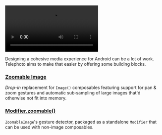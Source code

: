 <style>
/* A table of contents isn't useful on this page. */
.md-nav .md-nav--secondary {
  display: none !important;
}
/* Hide the redundant 'Overview' header on this page. FWIW "display: none" causes a conflict with the theme's header. */
h1 {
  font-size: 0px !important;
}
</style>

![type:video](assets/demo_small.mp4)

Designing a cohesive media experience for Android can be a lot of work. Telephoto aims to make that easier by offering some building blocks.

### [Zoomable Image](zoomableimage/index.md)
_Drop-in_ replacement for `Image()` composables featuring support for pan & zoom gestures and automatic sub&#8209;sampling of large images that'd otherwise not fit into memory.

### [Modifier.zoomable()](zoomable/index.md)
`ZoomableImage`'s gesture detector, packaged as a standalone `Modifier` that can be used with non-image composables.
